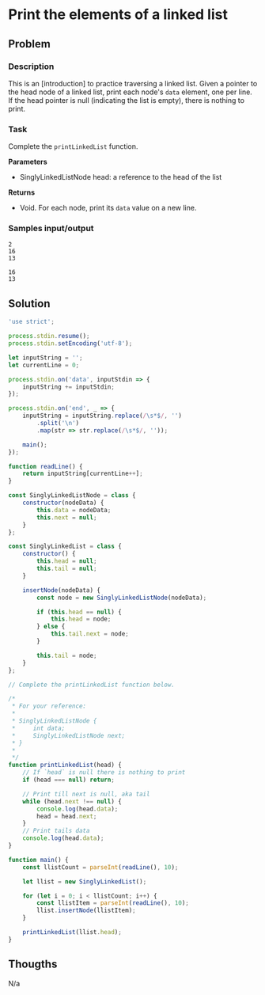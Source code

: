 # Print the elements of a linked list

## Problem

### Description

This is an [introduction] to practice traversing a linked list. Given a pointer to the head node of a linked list, print each node's `data` element, one per line. If the head pointer is null (indicating the list is empty), there is nothing to print.

### Task

Complete the `printLinkedList` function.

**Parameters**

- SinglyLinkedListNode head: a reference to the head of the list

**Returns**

- Void. For each node, print its `data` value on a new line.

### Samples input/output

```
2
16
13
```
```
16
13
```

## Solution

```js
'use strict';

process.stdin.resume();
process.stdin.setEncoding('utf-8');

let inputString = '';
let currentLine = 0;

process.stdin.on('data', inputStdin => {
    inputString += inputStdin;
});

process.stdin.on('end', _ => {
    inputString = inputString.replace(/\s*$/, '')
        .split('\n')
        .map(str => str.replace(/\s*$/, ''));

    main();
});

function readLine() {
    return inputString[currentLine++];
}

const SinglyLinkedListNode = class {
    constructor(nodeData) {
        this.data = nodeData;
        this.next = null;
    }
};

const SinglyLinkedList = class {
    constructor() {
        this.head = null;
        this.tail = null;
    }

    insertNode(nodeData) {
        const node = new SinglyLinkedListNode(nodeData);

        if (this.head == null) {
            this.head = node;
        } else {
            this.tail.next = node;
        }

        this.tail = node;
    }
};

// Complete the printLinkedList function below.

/*
 * For your reference:
 *
 * SinglyLinkedListNode {
 *     int data;
 *     SinglyLinkedListNode next;
 * }
 *
 */
function printLinkedList(head) {
    // If `head` is null there is nothing to print
    if (head === null) return;

    // Print till next is null, aka tail
    while (head.next !== null) {
        console.log(head.data);
        head = head.next;
    }
    // Print tails data
    console.log(head.data);
}

function main() {
    const llistCount = parseInt(readLine(), 10);

    let llist = new SinglyLinkedList();

    for (let i = 0; i < llistCount; i++) {
        const llistItem = parseInt(readLine(), 10);
        llist.insertNode(llistItem);
    }

    printLinkedList(llist.head);
}
```

## Thougths

N/a
